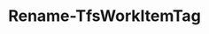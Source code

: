 ﻿---
title: Rename-TfsWorkItemTag
breadcrumbs: [ "WorkItem", "Tagging" ]
parent: "WorkItem.Tagging"
description: "Renames a work item tag. "
remarks: 
parameterSets: 
  "_All_": [ Collection, NewName, Passthru, Project, Tag ] 
  "__AllParameterSets":  
    Tag: 
      type: "object"  
      position: "0"  
    NewName: 
      type: "string"  
      position: "1"  
      required: true  
    Collection: 
      type: "object"  
    Passthru: 
      type: "SwitchParameter"  
    Project: 
      type: "object" 
parameters: 
  - name: "Tag" 
    description: "Specifies the name of the work item tag to rename. " 
    globbing: false 
    pipelineInput: "true (ByValue)" 
    position: 0 
    type: "object" 
    aliases: [ Name ] 
  - name: "Name" 
    description: "Specifies the name of the work item tag to rename. This is an alias of the Tag parameter." 
    globbing: false 
    pipelineInput: "true (ByValue)" 
    position: 0 
    type: "object" 
    aliases: [ Name ] 
  - name: "NewName" 
    description: "Specifies the new name of the item. Enter only a name - i.e., for items that support paths, do not enter a path and name. " 
    required: true 
    globbing: false 
    position: 1 
    type: "string" 
  - name: "Project" 
    description: "Specifies the name of the Team Project, its ID (a GUID), or a Microsoft.TeamFoundation.Core.WebApi.TeamProject object to connect to. When omitted, it defaults to the connection set by Connect-TfsTeamProject (if any). For more details, see the Get-TfsTeamProject cmdlet. " 
    globbing: false 
    type: "object" 
  - name: "Collection" 
    description: "Specifies the URL to the Team Project Collection or Azure DevOps Organization to connect to, a TfsTeamProjectCollection object (Windows PowerShell only), or a VssConnection object. You can also connect to an Azure DevOps Services organizations by simply providing its name instead of the full URL. For more details, see the Get-TfsTeamProjectCollection cmdlet. When omitted, it defaults to the connection set by Connect-TfsTeamProjectCollection (if any). " 
    globbing: false 
    type: "object" 
  - name: "Passthru" 
    description: "Returns the results of the command. By default, this cmdlet does not generate any output. " 
    globbing: false 
    type: "SwitchParameter" 
    defaultValue: "False"
inputs: 
  - type: "System.Object" 
    description: "Specifies the name of the work item tag to rename. "
outputs: 
  - type: "Microsoft.TeamFoundation.Core.WebApi.WebApiTagDefinition" 
    description: 
notes: 
relatedLinks: 
  - text: "Online Version:" 
    uri: "https://tfscmdlets.dev/docs/cmdlets/WorkItem/Tagging/Rename-TfsWorkItemTag"
aliases: 
examples: 
---
